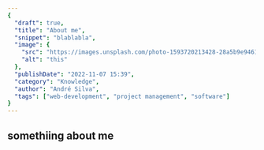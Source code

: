 ```yaml
---
{
  "draft": true,
  "title": "About me",
  "snippet": "blablabla",
  "image": {
    "src": "https://images.unsplash.com/photo-1593720213428-28a5b9e94613?&fit=crop&w=430&h=240",
    "alt": "this"
  },
  "publishDate": "2022-11-07 15:39",
  "category": "Knowledge",
  "author": "André Silva",
  "tags": ["web-development", "project management", "software"]
}
---
```


## somethiing about me